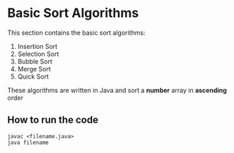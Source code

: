 # Basic Sort Algorithms #

This section contains the basic sort algorithms:

1. Insertion Sort
2. Selection Sort
3. Bubble Sort
4. Merge Sort
5. Quick Sort

These algorithms are written in Java and sort a **number** array in **ascending** order


## How to run the code ##

```
javac <filename.java>
java filename
```
